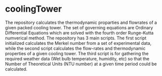 # coolingTower
The repository calculates the thermodynamic proparties and flowrates of a given packed cooling tower. The set of governing equations are Ordinary Differential Equations which are solved with the fourth order Runge-Kutta numverical method. The repository has 3 main scripts. The first script initialized calculates the Merkel number from a set of experimental data, while the second script calculates the flow-rates and thermodynamic properties of a given cooling tower. The third script is for gathering the required weather data (Wet bulb temperature, humidity, etc) so that the Number of Theoretical Units (NTU number) at a given time period could be calculated. 
